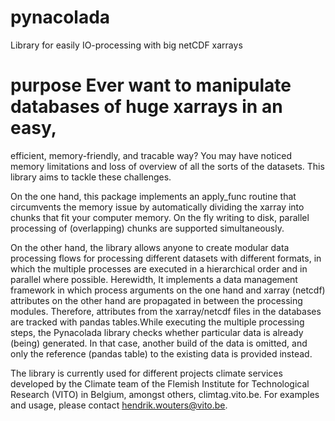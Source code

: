 # pynacolada
Library for easily IO-processing with big netCDF xarrays

# purpose Ever want to manipulate databases of huge xarrays in an easy,
efficient, memory-friendly, and tracable way? You may have noticed memory
limitations and loss of overview of all the sorts of the datasets.  This library 
aims to tackle these challenges.

On the one hand, this package implements an apply_func routine that circumvents
the memory issue by automatically dividing the xarray into chunks that fit your
computer memory. On the fly writing to disk, parallel processing of
(overlapping) chunks are supported simultaneously.

On the other hand, the library allows anyone to create modular data processing flows
for processing different datasets with different formats, in which the multiple
processes are executed in a hierarchical order and in parallel where possible.
Herewidth, It implements a data management framework in which process arguments
on the one hand and xarray (netcdf) attributes on the other hand are propagated
in between the processing modules.  Therefore, attributes from the
xarray/netcdf files in the databases are tracked with pandas tables.While
executing the multiple processing steps, the Pynacolada library checks whether
particular data is already (being) generated.  In that case, another build of
the data is omitted, and only the reference (pandas table) to the existing data
is provided instead.

The library is currently used for different projects climate services developed
by the Climate team of the Flemish Institute for Technological Research (VITO)
in Belgium, amongst others, climtag.vito.be. For examples and usage, please
contact hendrik.wouters@vito.be.


